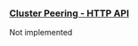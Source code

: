 ### [Cluster Peering - HTTP API](https://developer.hashicorp.com/consul/api-docs-docs/peering)

Not implemented
